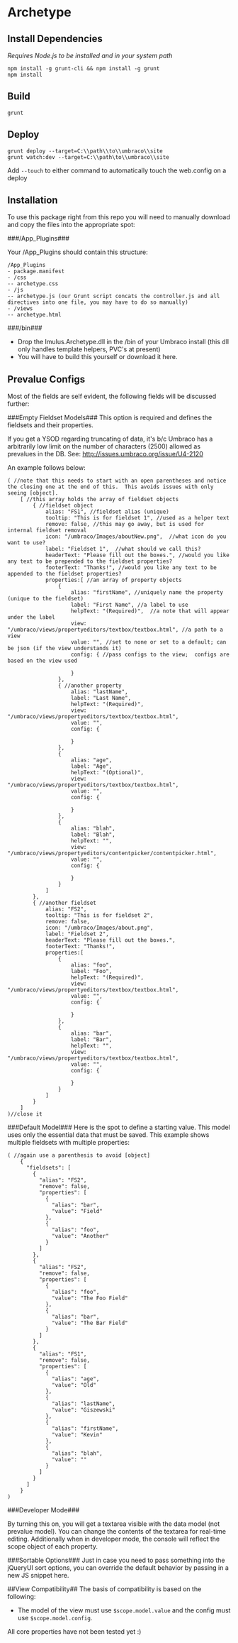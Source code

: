 Archetype
=========

## Install Dependencies ##
*Requires Node.js to be installed and in your system path*

    npm install -g grunt-cli && npm install -g grunt
    npm install

## Build ##
    grunt


## Deploy ##
    grunt deploy --target=C:\\path\\to\\umbraco\\site
    grunt watch:dev --target=C:\\path\to\\umbraco\\site

Add `--touch` to either command to automatically touch the web.config on a deploy

## Installation ##

To use this package right from this repo you will need to manually download and copy the files into the appropriate spot:

###/App_Plugins###

Your /App_Plugins should contain this structure:

    /App_Plugins
    - package.manifest
    - /css
    -- archetype.css
    - /js
    -- archetype.js (our Grunt script concats the controller.js and all directives into one file, you may have to do so manually)
    - /views
    -- archetype.html

###/bin###
- Drop the Imulus.Archetype.dll in the /bin of your Umbraco install (this dll only handles template helpers, PVC's at present)
- You will have to build this yourself or download it here.

## Prevalue Configs ##

Most of the fields are self evident, the following fields will be discussed further:

###Empty Fieldset Models###
This option is required and defines the fieldsets and their properties.  

If you get a YSOD regarding truncating of data, it's b/c Umbraco has a arbitrarily low limit on the number of characters (2500) allowed as prevalues in the DB.
See: http://issues.umbraco.org/issue/U4-2120

An example follows below:
    
    ( //note that this needs to start with an open parentheses and notice the closing one at the end of this.  This avoids issues with only seeing [object].
        [ //this array holds the array of fieldset objects
            { //fieldset object
                alias: "FS1", //fieldset alias (unique)
                tooltip: "This is for fieldset 1", //used as a helper text
                remove: false, //this may go away, but is used for internal fieldset removal
                icon: "/umbraco/Images/aboutNew.png",  //what icon do you want to use?
                label: "Fieldset 1",  //what should we call this?
                headerText: "Please fill out the boxes.", //would you like any text to be prepended to the fieldset properties?
                footerText: "Thanks!", //would you like any text to be appended to the fieldset properties?
                properties:[ //an array of property objects
                    { 
                        alias: "firstName", //uniquely name the property (unique to the fieldset)
                        label: "First Name", //a label to use
                        helpText: "(Required)",  //a note that will appear under the label
                        view: "/umbraco/views/propertyeditors/textbox/textbox.html", //a path to a view
                        value: "", //set to none or set to a default; can be json (if the view understands it)
                        config: { //pass configs to the view;  configs are based on the view used
                            
                        } 
                    },
                    { //another property
                        alias: "lastName",
                        label: "Last Name",
                        helpText: "(Required)",
                        view: "/umbraco/views/propertyeditors/textbox/textbox.html", 
                        value: "", 
                        config: {
                            
                        } 
                    },
                    { 
                        alias: "age",
                        label: "Age",
                        helpText: "(Optional)",
                        view: "/umbraco/views/propertyeditors/textbox/textbox.html", 
                        value: "", 
                        config: {
                            
                        } 
                    },
                    { 
                        alias: "blah",
                        label: "Blah",
                        helpText: "",
                        view: "/umbraco/views/propertyeditors/contentpicker/contentpicker.html", 
                        value: "", 
                        config: {
                        
                        } 
                    }    
                ]
            },
            { //another fieldset
                alias: "FS2",
                tooltip: "This is for fieldset 2",
                remove: false, 
                icon: "/umbraco/Images/about.png",
                label: "Fieldset 2",
                headerText: "Please fill out the boxes.",
                footerText: "Thanks!",
                properties:[
                    { 
                        alias: "foo",
                        label: "Foo",
                        helpText: "(Required)",
                        view: "/umbraco/views/propertyeditors/textbox/textbox.html", 
                        value: "", 
                        config: {
                            
                        } 
                    },
                    { 
                        alias: "bar",
                        label: "Bar",
                        helpText: "",
                        view: "/umbraco/views/propertyeditors/textbox/textbox.html", 
                        value: "", 
                        config: {
                        
                        } 
                    }    
                ]
            }
        ]
    )//close it
    
###Default Model###
Here is the spot to define a starting value.  This model uses only the essential data that must be saved.  This example shows multiple fieldsets with multiple properties:
    
    ( //again use a parenthesis to avoid [object]
        {
          "fieldsets": [
            {
              "alias": "FS2",
              "remove": false,
              "properties": [
                {
                  "alias": "bar",
                  "value": "Field"
                },
                {
                  "alias": "foo",
                  "value": "Another"
                }
              ]
            },
            {
              "alias": "FS2",
              "remove": false,
              "properties": [
                {
                  "alias": "foo",
                  "value": "The Foo Field"
                },
                {
                  "alias": "bar",
                  "value": "The Bar Field"
                }
              ]
            },
            {
              "alias": "FS1",
              "remove": false,
              "properties": [
                {
                  "alias": "age",
                  "value": "Old"
                },
                {
                  "alias": "lastName",
                  "value": "Giszewski"
                },
                {
                  "alias": "firstName",
                  "value": "Kevin"
                },
                {
                  "alias": "blah",
                  "value": ""
                }
              ]
            }
          ]
        }
    )
    
###Developer Mode###

By turning this on, you will get a textarea visible with the data model (not prevalue model).  You can change the contents of the textarea for real-time editing.  Additionally when in developer mode, the console will reflect the scope object of each property.

###Sortable Options###
Just in case you need to pass something into the jQueryUI sort options, you can override the default behavior by passing in a new JS snippet here.

##View Compatibility##
The basis of compatibility is based on the following:

- The model of the view must use `$scope.model.value` and the config must use `$scope.model.config`.

All core properties have not been tested yet :)
